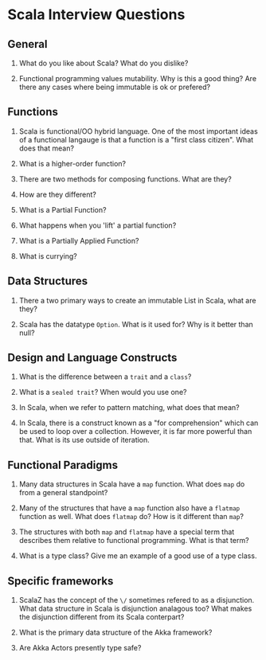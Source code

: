 # Scala Interview Questions

## General
1. What do you like about Scala?  What do you dislike?

2. Functional programming values mutability.  Why is this a good thing?  Are there any cases where being immutable is ok or prefered?

## Functions
1. Scala is functional/OO hybrid language.  One of the most important ideas of a functional langauge is that a function is a "first class citizen".  What does that mean?

2. What is a higher-order function?

3. There are two methods for composing functions.  What are they?
  1. How are they different?

4. What is a Partial Function?
  1.  What happens when you 'lift' a partial function?

5. What is a Partially Applied Function?

6. What is currying?

## Data Structures

1. There a two primary ways to create an immutable List in Scala, what are they?

2. Scala has the datatype `Option`.  What is it used for?  Why is it better than null?


## Design and Language Constructs
1. What is the difference between a `trait` and a `class`?

2. What is a `sealed trait`?  When would you use one?

3. In Scala, when we refer to pattern matching, what does that mean?

4. In Scala, there is a construct known as a "for comprehension" which can be used to loop over a collection.  However, it is far more powerful than that. What is its use outside of iteration.


## Functional Paradigms
1. Many data structures in Scala have a `map` function. What does `map` do from a general standpoint?

2. Many of the structures that have a `map` function also have a `flatmap` function as well.  What does `flatmap` do?  How is it different than `map`?

3. The structures with both `map` and `flatmap` have a special term that describes them relative to functional programming.  What is that term?

4. What is a type class?  Give me an example of a good use of a type class.

## Specific frameworks
1. ScalaZ has the concept of the `\/` sometimes refered to as a disjunction.  What data structure in Scala is disjunction analagous too?  What makes the disjunction different from its Scala conterpart?

2. What is the primary data structure of the Akka framework?

3. Are Akka Actors presently type safe?

